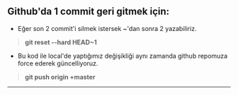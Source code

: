 ## Github'da 1 commit geri gitmek için:

- Eğer son 2 commit'i silmek istersek ~'dan sonra 2 yazabiliriz.

> **git reset --hard HEAD~1**

- Bu kod ile local'de yaptığımız değişikliği aynı zamanda github repomuza force ederek güncelliyoruz.

> **git push origin +master**

____